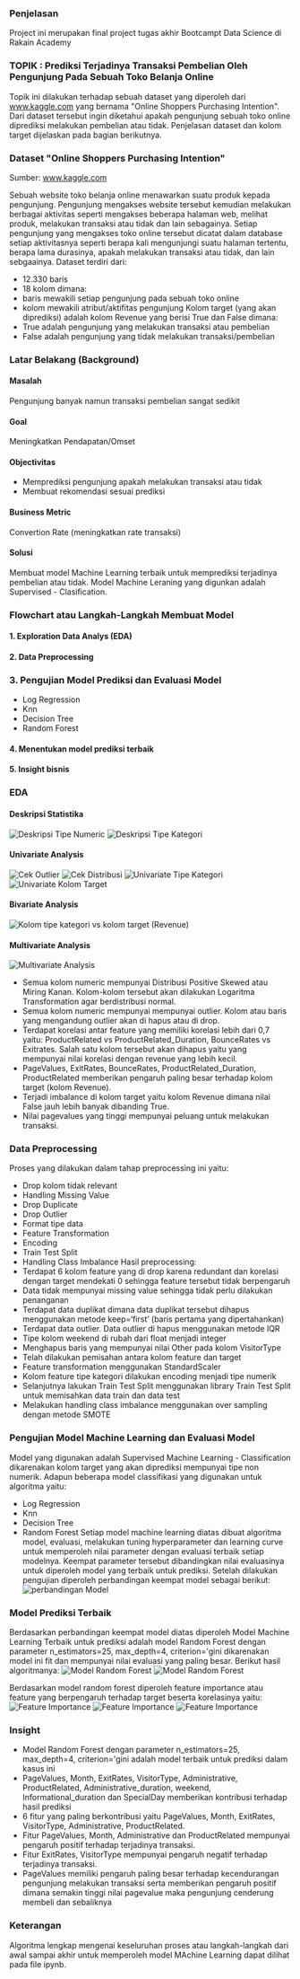 ### Penjelasan 
Project ini merupakan final project tugas akhir Bootcampt Data Science di Rakain Academy
### TOPIK : Prediksi Terjadinya Transaksi Pembelian Oleh Pengunjung Pada Sebuah Toko Belanja Online
Topik ini dilakukan terhadap sebuah dataset yang diperoleh dari www.kaggle.com yang bernama "Online Shoppers Purchasing Intention". Dari dataset tersebut ingin diketahui apakah pengunjung sebuah toko online diprediksi melakukan pembelian atau tidak. Penjelasan dataset dan kolom target dijelaskan pada bagian berikutnya.
### Dataset "Online Shoppers Purchasing Intention"
Sumber: www.kaggle.com

Sebuah website toko belanja online menawarkan suatu produk kepada pengunjung. Pengunjung mengakses website tersebut kemudian melakukan berbagai aktivitas seperti mengakses beberapa halaman web, melihat produk, melakukan transaksi atau tidak dan lain sebagainya. Setiap pengunjung yang mengakses toko online tersebut dicatat dalam database setiap aktivitasnya seperti berapa kali mengunjungi suatu halaman tertentu, berapa lama durasinya, apakah melakukan transaksi atau tidak, dan lain sebgaainya. 
Dataset terdiri dari:
- 12.330 baris
- 18 kolom
dimana:
- baris mewakili setiap pengunjung pada sebuah toko online
- kolom mewakili atribut/aktifitas pengunjung
Kolom target (yang akan diprediksi) adalah kolom Revenue yang berisi True dan False dimana:
- True adalah pengunjung yang melakukan transaksi atau pembelian
- False adalah pengunjung yang tidak melakukan transaksi/pembelian
### Latar Belakang (Background)
#### Masalah
Pengunjung banyak namun transaksi pembelian sangat sedikit
#### Goal
Meningkatkan Pendapatan/Omset
#### Objectivitas
- Memprediksi pengunjung apakah melakukan transaksi atau tidak
- Membuat rekomendasi sesuai prediksi
#### Business Metric
Convertion Rate (meningkatkan rate transaksi)
#### Solusi
Membuat model Machine Learning terbaik untuk memprediksi terjadinya pembelian atau tidak.
Model Machine Leraning yang digunkan adalah Supervised - Clasification.
### Flowchart atau Langkah-Langkah Membuat Model
#### 1. Exploration Data Analys (EDA)
#### 2. Data Preprocessing
### 3. Pengujian Model Prediksi dan Evaluasi Model
- Log Regression
- Knn
- Decision Tree
- Random Forest
#### 4. Menentukan model prediksi terbaik
#### 5. Insight bisnis
### EDA
#### Deskripsi Statistika
![Deskripsi Tipe Numeric](https://github.com/dodystat/myfinalproject_supervisedml/blob/main/image/deskripsinum.png)
![Deskripsi Tipe Kategori](https://github.com/dodystat/myfinalproject_supervisedml/blob/main/image/deskripsicat.png)
#### Univariate Analysis
![Cek Outlier](https://github.com/dodystat/myfinalproject_supervisedml/blob/main/image/unioutlier.png)
![Cek Distribusi](https://github.com/dodystat/myfinalproject_supervisedml/blob/main/image/unidistribusi.png)
![Univariate Tipe Kategori](https://github.com/dodystat/myfinalproject_supervisedml/blob/main/image/unikategori.png)
![Univariate Kolom Target](https://github.com/dodystat/myfinalproject_supervisedml/blob/main/image/unirevenue.png)
#### Bivariate Analysis
![Kolom tipe kategori vs kolom target (Revenue)](https://github.com/dodystat/myfinalproject_supervisedml/blob/main/image/bivariate.png)
#### Multivariate Analysis
![Multivariate Analysis](https://github.com/dodystat/myfinalproject_supervisedml/blob/main/image/multivariate.png)

- Semua kolom numeric mempunyai Distribusi Positive Skewed atau Miring Kanan. Kolom-kolom tersebut akan dilakukan Logaritma Transformation agar berdistribusi normal.
- Semua kolom numeric mempunyai mempunyai outlier. Kolom atau baris yang mengandung outlier akan di hapus atau di drop. 
- Terdapat korelasi antar feature yang memiliki korelasi lebih dari 0,7 yaitu: ProductRelated vs ProductRelated_Duration, BounceRates vs Exitrates. Salah satu kolom tersebut akan dihapus yaitu yang mempunyai nilai korelasi dengan revenue yang lebih kecil.
- PageValues, ExitRates, BounceRates, ProductRelated_Duration, ProductRelated memberikan pengaruh paling besar terhadap kolom target (kolom Revenue).
- Terjadi imbalance di kolom target yaitu kolom Revenue dimana nilai False jauh lebih banyak dibanding True.
- Nilai pagevalues yang tinggi mempunyai peluang untuk melakukan transaksi.
### Data Preprocessing
Proses yang dilakukan dalam tahap preprocessing ini yaitu:
- Drop kolom tidak relevant
- Handling Missing Value
- Drop Duplicate
- Drop Outlier
- Format tipe data
- Feature Transformation
- Encoding
- Train Test Split
- Handling Class Imbalance
Hasil preprocessing:
- Terdapat 6 kolom feature yang di drop karena redundant dan korelasi dengan target mendekati 0 sehingga feature tersebut tidak berpengaruh
- Data tidak mempunyai missing value sehingga tidak perlu dilakukan penanganan
- Terdapat data duplikat dimana data duplikat tersebut dihapus menggunakan metode keep=‘first’ (baris pertama yang dipertahankan)
- Terdapat data outlier. Data outlier di hapus menggunakan metode IQR
- Tipe kolom weekend di rubah dari float menjadi integer
- Menghapus baris yang mempunyai nilai Other pada kolom VisitorType
- Telah dilakukan pemisahan antara kolom feature dan target
- Feature transformation menggunakan StandardScaler
- Kolom feature tipe kategori dilakukan encoding menjadi tipe numerik
- Selanjutnya lakukan Train Test Split menggunakan library Train Test Split untuk memisahkan data train dan data test
- Melakukan handling class imbalance menggunakan over sampling dengan metode SMOTE
### Pengujian Model Machine Learning dan Evaluasi Model
Model yang digunakan adalah Supervised Machine Learning - Classification dikarenakan kolom target yang akan diprediksi mempunyai tipe non numerik. Adapun beberapa model classifikasi yang digunakan untuk algoritma yaitu:
- Log Regression
- Knn
- Decision Tree
- Random Forest
Setiap model machine learning diatas dibuat algoritma model, evaluasi, melakukan tuning hyperparameter dan learning curve untuk memperoleh nilai parameter dengan evaluasi terbaik setiap modelnya. Keempat parameter tersebut dibandingkan nilai evaluasinya untuk diperoleh model yang terbaik untuk prediksi. Setelah dilakukan pengujian diperoleh perbandingan keempat model sebagai berikut:
![perbandingan Model](https://github.com/dodystat/myfinalproject_supervisedml/blob/main/image/model.png)
### Model Prediksi Terbaik
Berdasarkan perbandingan keempat model diatas diperoleh Model Machine Learning Terbaik untuk prediksi adalah model Random Forest dengan parameter n_estimators=25, max_depth=4, criterion='gini dikarenakan model ini fit dan mempunyai nilai evaluasi yang paling besar. Berikut hasil algoritmanya:
![Model Random Forest](https://github.com/dodystat/myfinalproject_supervisedml/blob/main/image/rf.png)
![Model Random Forest](https://github.com/dodystat/myfinalproject_supervisedml/blob/main/image/rf2.png)

Berdasarkan model random forest diperoleh feature importance atau feature yang berpengaruh terhadap target beserta korelasinya yaitu:
![Feature Importance](https://github.com/dodystat/myfinalproject_supervisedml/blob/main/image/featureimportance.png)
![Feature Importance](https://github.com/dodystat/myfinalproject_supervisedml/blob/main/image/shape1.png)
![Feature Importance](https://github.com/dodystat/myfinalproject_supervisedml/blob/main/image/shape2.png)

### Insight
- Model Random Forest dengan parameter n_estimators=25, max_depth=4, criterion='gini adalah model terbaik untuk prediksi dalam kasus ini
- PageValues, Month, ExitRates, VisitorType, Administrative, ProductRelated, Administrative_duration, weekend, Informational_duration dan SpecialDay memberikan kontribusi terhadap hasil prediksi
- 6 fitur yang paling berkontribusi yaitu PageValues, Month, ExitRates, VisitorType, Administrative, ProductRelated. 
- 	Fitur PageValues, Month, Administrative dan ProductRelated mempunyai pengaruh positif terhadap terjadinya transaksi.
- Fitur ExitRates, VisitorType mempunyai pengaruh negatif terhadap terjadinya transaksi.
- PageValues memiliki pengaruh paling besar terhadap kecendurangan pengunjung melakukan transaksi serta memberikan pengaruh positif dimana semakin tinggi nilai pagevalue maka pengunjung cenderung membeli dan sebaliknya

### Keterangan
Algoritma lengkap mengenai keseluruhan proses atau langkah-langkah dari awal sampai akhir untuk memperoleh model MAchine Learning dapat dilihat pada file ipynb.

